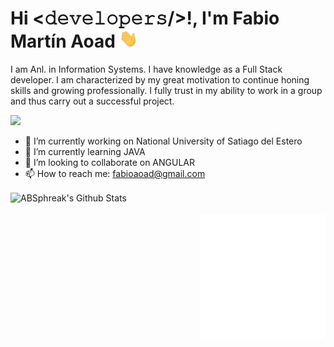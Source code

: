 # Hi <𝚍𝚎𝚟𝚎𝚕𝚘𝚙𝚎𝚛𝚜/>!, I'm Fabio Martín Aoad   <img src="https://github.com/fabioaoad/fabioaoad/blob/main/gifs/Hi.gif" width="30px">



I am Anl. in Information Systems. I have knowledge as a Full Stack developer. I am characterized by my great motivation to continue honing skills and growing professionally. I fully trust in my ability to work in a group and thus carry out a successful project.


![](https://komarev.com/ghpvc/?username=fabioaoad&color=blueviolet)



- 🔭 I’m currently working on National University of Satiago del Estero
- 🌱 I’m currently learning JAVA
- 👯 I’m looking to collaborate on ANGULAR
- 📫 How to reach me: fabioaoad@gmail.com



<img align="center" src="https://github-readme-stats.vercel.app/api?username=fabioaoad&include_all_commits=true&count_private=true&show_icons=true&line_height=20&title_color=07077a&icon_color=2234AE&text_color=D3D3D3&bg_color=0,000000,130F40" alt="ABSphreak's Github Stats">

</br>
</br>

<img align="right" width=200px height=200px alt="side_sticker" src="https://github.com/fabioaoad/fabioaoad/blob/main/gifs/move.gif" />


<!--
**fabioaoad/fabioaoad** is a ✨ _special_ ✨ repository because its `README.md` (this file) appears on your GitHub profile.

Here are some ideas to get you started:

- 🔭 I’m currently working on ...
- 🌱 I’m currently learning ...
- 👯 I’m looking to collaborate on ...
- 🤔 I’m looking for help with ...
- 💬 Ask me about ...
- 📫 How to reach me: ...
- 😄 Pronouns: ...
- ⚡ Fun fact: ...
-->
